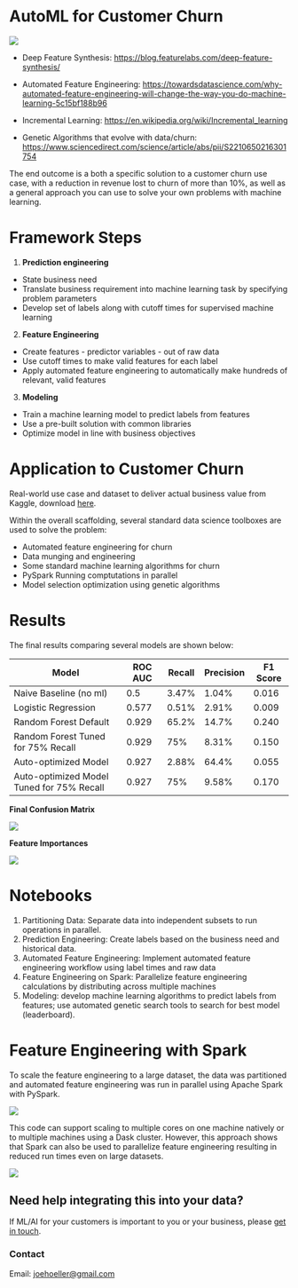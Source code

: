 # AutoML for Customer Churn

![](images/automated-pipeline-customer-churn.png)
* Deep Feature Synthesis: https://blog.featurelabs.com/deep-feature-synthesis/

* Automated Feature Engineering: https://towardsdatascience.com/why-automated-feature-engineering-will-change-the-way-you-do-machine-learning-5c15bf188b96

* Incremental Learning: https://en.wikipedia.org/wiki/Incremental_learning

* Genetic Algorithms that evolve with data/churn: https://www.sciencedirect.com/science/article/abs/pii/S2210650216301754


The end outcome is a both a specific solution to a customer churn use case, with a reduction in revenue lost to churn of more than 10%, 
as well as a general approach you can use to solve your own problems with machine learning. 

# Framework Steps

1. __Prediction engineering__
  * State business need
  * Translate business requirement into machine learning task by specifying problem parameters
  * Develop set of labels along with cutoff times for supervised machine learning
2. __Feature Engineering__
  * Create features - predictor variables - out of raw data 
  * Use cutoff times to make valid features for each label
  * Apply automated feature engineering to automatically make hundreds of relevant, valid features 
3. __Modeling__
  * Train a machine learning model to predict labels from features
  * Use a pre-built solution with common libraries
  * Optimize model in line with business objectives


# Application to Customer Churn

Real-world use case and dataset to deliver actual business value from Kaggle, download [here](https://www.kaggle.com/c/kkbox-churn-prediction-challenge/data).

Within the overall scaffolding, several standard data science toolboxes are used to solve the problem:

* Automated feature engineering for churn
* Data munging and engineering
* Some standard machine learning algorithms for churn
* PySpark Running comptutations in parallel
* Model selection optimization using genetic algorithms

# Results

The final results comparing several models are shown below:

| Model                                     | ROC AUC | Recall | Precision | F1 Score |
|-------------------------------------------|---------|--------|-----------|----------|
| Naive Baseline (no ml)                    | 0.5     | 3.47%  | 1.04%     | 0.016   |
| Logistic Regression                       | 0.577   | 0.51%  | 2.91%     | 0.009   |
| Random Forest Default                     | 0.929   | 65.2%  | 14.7%     | 0.240   |
| Random Forest Tuned for 75% Recall        | 0.929   | 75%    | 8.31%     | 0.150    |
| Auto-optimized Model                      | 0.927   | 2.88%  | 64.4%     | 0.055   |
| Auto-optimized Model Tuned for 75% Recall | 0.927   | 75%    | 9.58%     | 0.170    |

__Final Confusion Matrix__

![](images/confusion_matrix_rf.png)

__Feature Importances__

![](images/most_important_rf.png)

# Notebooks

1. Partitioning Data: Separate data into independent subsets to run operations in parallel.
2. Prediction Engineering: Create labels based on the business need and historical data.
3. Automated Feature Engineering: Implement automated feature engineering workflow using label times and raw data
4. Feature Engineering on Spark: Parallelize feature engineering calculations by distributing across multiple machines
5. Modeling: develop machine learning algorithms to predict labels from features; use automated genetic search tools to search for best model (leaderboard).

# Feature Engineering with Spark

To scale the feature engineering to a large dataset, the data was partitioned and automated feature engineering was run in parallel
using Apache Spark with PySpark. 

![](images/spark-logo-trademark.png)

This code can support scaling to multiple cores on one machine natively or to multiple machines using a Dask cluster. However, this
approach shows that Spark can also be used to parallelize feature engineering resulting in reduced run times even on large datasets.


![](images/distributed_architecture.png)

## Need help integrating this into your data?

If ML/AI for your customers is important to you or your business, please [get in touch](https://www.linkedin.com/in/computer-vision-engineer/).

### Contact

Email: joehoeller@gmail.com

